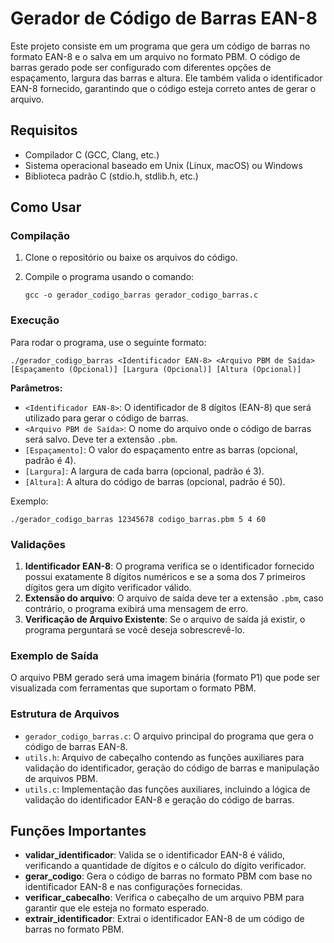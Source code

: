 # Gerador de Código de Barras EAN-8

Este projeto consiste em um programa que gera um código de barras no formato EAN-8 e o salva em um arquivo no formato PBM. O código de barras gerado pode ser configurado com diferentes opções de espaçamento, largura das barras e altura. Ele também valida o identificador EAN-8 fornecido, garantindo que o código esteja correto antes de gerar o arquivo.

## Requisitos

- Compilador C (GCC, Clang, etc.)
- Sistema operacional baseado em Unix (Linux, macOS) ou Windows
- Biblioteca padrão C (stdio.h, stdlib.h, etc.)

## Como Usar

### Compilação

1. Clone o repositório ou baixe os arquivos do código.
2. Compile o programa usando o comando:
   
   ```
   gcc -o gerador_codigo_barras gerador_codigo_barras.c
   ```

### Execução

Para rodar o programa, use o seguinte formato:

```
./gerador_codigo_barras <Identificador EAN-8> <Arquivo PBM de Saída> [Espaçamento (Opcional)] [Largura (Opcional)] [Altura (Opcional)]
```

**Parâmetros:**
- `<Identificador EAN-8>`: O identificador de 8 dígitos (EAN-8) que será utilizado para gerar o código de barras.
- `<Arquivo PBM de Saída>`: O nome do arquivo onde o código de barras será salvo. Deve ter a extensão `.pbm`.
- `[Espaçamento]`: O valor do espaçamento entre as barras (opcional, padrão é 4).
- `[Largura]`: A largura de cada barra (opcional, padrão é 3).
- `[Altura]`: A altura do código de barras (opcional, padrão é 50).

Exemplo:

```
./gerador_codigo_barras 12345678 codigo_barras.pbm 5 4 60
```

### Validações

1. **Identificador EAN-8**: O programa verifica se o identificador fornecido possui exatamente 8 dígitos numéricos e se a soma dos 7 primeiros dígitos gera um dígito verificador válido.
2. **Extensão do arquivo**: O arquivo de saída deve ter a extensão `.pbm`, caso contrário, o programa exibirá uma mensagem de erro.
3. **Verificação de Arquivo Existente**: Se o arquivo de saída já existir, o programa perguntará se você deseja sobrescrevê-lo.

### Exemplo de Saída

O arquivo PBM gerado será uma imagem binária (formato P1) que pode ser visualizada com ferramentas que suportam o formato PBM.

### Estrutura de Arquivos

- `gerador_codigo_barras.c`: O arquivo principal do programa que gera o código de barras EAN-8.
- `utils.h`: Arquivo de cabeçalho contendo as funções auxiliares para validação do identificador, geração do código de barras e manipulação de arquivos PBM.
- `utils.c`: Implementação das funções auxiliares, incluindo a lógica de validação do identificador EAN-8 e geração do código de barras.

## Funções Importantes

- **validar_identificador**: Valida se o identificador EAN-8 é válido, verificando a quantidade de dígitos e o cálculo do dígito verificador.
- **gerar_codigo**: Gera o código de barras no formato PBM com base no identificador EAN-8 e nas configurações fornecidas.
- **verificar_cabecalho**: Verifica o cabeçalho de um arquivo PBM para garantir que ele esteja no formato esperado.
- **extrair_identificador**: Extrai o identificador EAN-8 de um código de barras no formato PBM.
